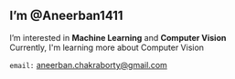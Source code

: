 ## I’m @Aneerban1411

I’m interested in **Machine Learning** and **Computer Vision**<br>
Currently, I'm learning more about Computer Vision<br>

`email:` aneerban.chakraborty@gmail.com

<!---
Aneerban1411/Aneerban1411 is a ✨ special ✨ repository because its `README.md` (this file) appears on your GitHub profile.
You can click the Preview link to take a look at your changes.
--->
